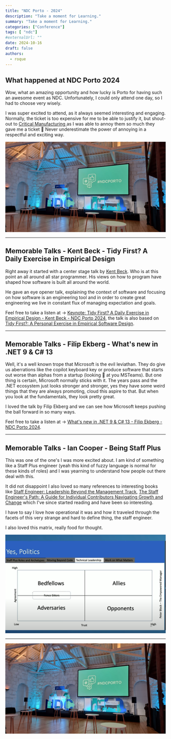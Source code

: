 ```yaml
---
title: "NDC Porto - 2024"
description: "Take a moment for Learning."
summary: "Take a moment for Learning."
categories: ["Conference"]
tags: [ "ndc"]
#externalUrl: ""
date: 2024-10-16
draft: false
authors:
  - roque
---
```


## What happened at NDC Porto 2024

Wow, what an amazing opportunity and how lucky is Porto for having such an awesome event as NDC. Unfortunately, I could only attend one day, so I had to choose very wisely.

I was super excited to attend, as it always seemed interesting and engaging. Normally, the ticket is too expensive for me to be able to justify it, but shout-out to [Critical Manufacturing ](https://www.criticalmanufacturing.com/) as I was able to annoy them so much they gave me a ticket 🤘 Never underestimate the power of annoying in a respectful and exciting way.

![NDC Porto 2024](./img/20241016_082841.jpg)

---

## Memorable Talks - Kent Beck - Tidy First? A Daily Exercise in Empirical Design

Right away it started with a center stage talk by [Kent Beck](https://www.linkedin.com/in/kentbeck/). Who is at this point an all around all star programmer. His views on how to program have shaped how software is built all around the world.

He gave an eye opener talk, explaining the context of software and focusing on how software is an engineering tool and in order to create great engineering we live in constant flux of managing expectation and goals.

Feel free to take a listen at -> [Keynote: Tidy First? A Daily Exercise in Empirical Design - Kent Beck - NDC Porto 2024](https://youtu.be/A9vRp9T8pkU?si=XGohDn2uV00vyXeC), the talk is also based on [Tidy First?: A Personal Exercise in Empirical Software Design](https://www.goodreads.com/book/show/171691901-tidy-first).

---

## Memorable Talks - Filip Ekberg - What's new in .NET 9 & C# 13

Well, it's a well known trope that Microsoft is the evil leviathan. They do give us aberrations like the copilot keyboard key or produce software that starts out worse than alphas from a startup (looking 👀 at you MSTeams). But one thing is certain, Microsoft normally sticks with it. The years pass and the .NET ecosystem just looks stronger and stronger, yes they have some weird things that they are always promoting, cloud this aspire to that. But when you look at the fundamentals, they look pretty great.

I loved the talk by Filip Ekberg and we can see how Microsoft keeps pushing the ball forward in so many ways.

Feel free to take a listen at -> [What's new in .NET 9 & C# 13 - Filip Ekberg - NDC Porto 2024](https://youtu.be/8XZr3KVjNJw?si=LPsbdr8W_xqbTwGE).

---

## Memorable Talks - Ian Cooper - Being Staff Plus

This was one of the one's I was more excited about. I am kind of something like a Staff Plus engineer (yeah this kind of fuzzy language is normal for these kinds of roles) and I was yearning to understand how people out there deal with this.

It did not disappoint I also loved so many references to interesting books like [Staff Engineer: Leadership Beyond the Management Track](https://www.goodreads.com/book/show/56481725-staff-engineer), [The Staff Engineer's Path: A Guide for Individual Contributors Navigating Growth and Change](https://www.goodreads.com/book/show/61058107-the-staff-engineer-s-path) which I've since started reading and have been so interesting.

I have to say I love how operational it was and how it traveled through the facets of this very strange and hard to define thing, the staff engineer.

I also loved this matrix, really food for thought.

![Matrix Agreement](./img/img-matrix.png)

---

![NDC Porto 2024 Exit](./img/20241016_082841.jpg)